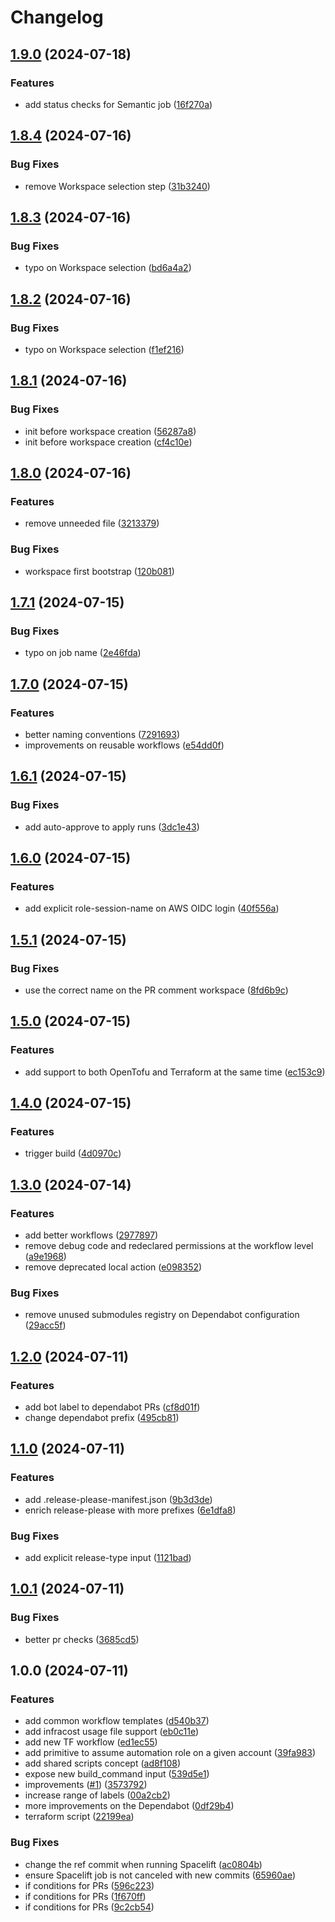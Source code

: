 # Changelog

## [1.9.0](https://github.com/dnlopes/github-workflows/compare/v1.8.4...v1.9.0) (2024-07-18)


### Features

* add status checks for Semantic job ([16f270a](https://github.com/dnlopes/github-workflows/commit/16f270a83960f0a7a06a10dd27c3fef3a90735ec))

## [1.8.4](https://github.com/dnlopes/github-workflows/compare/v1.8.3...v1.8.4) (2024-07-16)


### Bug Fixes

* remove Workspace selection step ([31b3240](https://github.com/dnlopes/github-workflows/commit/31b32402b11235d982dfaadaa6d1deed5b2d93ca))

## [1.8.3](https://github.com/dnlopes/github-workflows/compare/v1.8.2...v1.8.3) (2024-07-16)


### Bug Fixes

* typo on Workspace selection ([bd6a4a2](https://github.com/dnlopes/github-workflows/commit/bd6a4a298ecb60069ca9af03e930d6c28210c150))

## [1.8.2](https://github.com/dnlopes/github-workflows/compare/v1.8.1...v1.8.2) (2024-07-16)


### Bug Fixes

* typo on Workspace selection ([f1ef216](https://github.com/dnlopes/github-workflows/commit/f1ef216d7476cf18ff0a8d178825ef7e6a1b182c))

## [1.8.1](https://github.com/dnlopes/github-workflows/compare/v1.8.0...v1.8.1) (2024-07-16)


### Bug Fixes

* init before workspace creation ([56287a8](https://github.com/dnlopes/github-workflows/commit/56287a8c669da12ef6507b21c81d0fad11ab66b8))
* init before workspace creation ([cf4c10e](https://github.com/dnlopes/github-workflows/commit/cf4c10e911da2d777079650ac3dc197f8596d9fa))

## [1.8.0](https://github.com/dnlopes/github-workflows/compare/v1.7.1...v1.8.0) (2024-07-16)


### Features

* remove unneeded file ([3213379](https://github.com/dnlopes/github-workflows/commit/32133799f37c4ba07e8832a589d720a268ef6eb5))


### Bug Fixes

* workspace first bootstrap ([120b081](https://github.com/dnlopes/github-workflows/commit/120b0812808ca9e7a605e6166e7b40079ef6d5c0))

## [1.7.1](https://github.com/dnlopes/github-workflows/compare/v1.7.0...v1.7.1) (2024-07-15)


### Bug Fixes

* typo on job name ([2e46fda](https://github.com/dnlopes/github-workflows/commit/2e46fdaa3eb3ed86a363ad93423466b8424ead2f))

## [1.7.0](https://github.com/dnlopes/github-workflows/compare/v1.6.1...v1.7.0) (2024-07-15)


### Features

* better naming conventions ([7291693](https://github.com/dnlopes/github-workflows/commit/7291693e9d03250764dacb77bd4ddb5123f809d6))
* improvements on reusable workflows ([e54dd0f](https://github.com/dnlopes/github-workflows/commit/e54dd0f376eb4b3b011b85254ec97c024ca1f253))

## [1.6.1](https://github.com/dnlopes/github-workflows/compare/v1.6.0...v1.6.1) (2024-07-15)


### Bug Fixes

* add auto-approve to apply runs ([3dc1e43](https://github.com/dnlopes/github-workflows/commit/3dc1e432196799ce30199fe0b1bf83e1afd2abf9))

## [1.6.0](https://github.com/dnlopes/github-workflows/compare/v1.5.1...v1.6.0) (2024-07-15)


### Features

* add explicit role-session-name on AWS OIDC login ([40f556a](https://github.com/dnlopes/github-workflows/commit/40f556ad11f8d885414beca376bb737c19d8b226))

## [1.5.1](https://github.com/dnlopes/github-workflows/compare/v1.5.0...v1.5.1) (2024-07-15)


### Bug Fixes

* use the correct name on the PR comment workspace ([8fd6b9c](https://github.com/dnlopes/github-workflows/commit/8fd6b9c3fbc6c51c0fe6b8c901bd78a64e183ff9))

## [1.5.0](https://github.com/dnlopes/github-workflows/compare/v1.4.0...v1.5.0) (2024-07-15)


### Features

* add support to both OpenTofu and Terraform at the same time ([ec153c9](https://github.com/dnlopes/github-workflows/commit/ec153c9974862c4cde3595a044a8fc7443a57f99))

## [1.4.0](https://github.com/dnlopes/github-workflows/compare/v1.3.0...v1.4.0) (2024-07-15)


### Features

* trigger build ([4d0970c](https://github.com/dnlopes/github-workflows/commit/4d0970c19a373ece6e7d107d9ac51e221025c3be))

## [1.3.0](https://github.com/dnlopes/github-workflows/compare/v1.2.0...v1.3.0) (2024-07-14)


### Features

* add better workflows ([2977897](https://github.com/dnlopes/github-workflows/commit/2977897b304a3399586a3de50a0127d153640928))
* remove debug code and redeclared permissions at the workflow level ([a9e1968](https://github.com/dnlopes/github-workflows/commit/a9e1968c556e500f306af390541ed9128439021c))
* remove deprecated local action ([e098352](https://github.com/dnlopes/github-workflows/commit/e098352c8a8838738064fcda094fb640a2c87c34))


### Bug Fixes

* remove unused submodules registry on Dependabot configuration ([29acc5f](https://github.com/dnlopes/github-workflows/commit/29acc5f6234417a60cf7a3c0145bd71a1ec716ce))

## [1.2.0](https://github.com/dnlopes/github-workflows/compare/v1.1.0...v1.2.0) (2024-07-11)


### Features

* add bot label to dependabot PRs ([cf8d01f](https://github.com/dnlopes/github-workflows/commit/cf8d01fbc35fec35c5ecb41d63242c47932cffc0))
* change dependabot prefix ([495cb81](https://github.com/dnlopes/github-workflows/commit/495cb811652f132fcf2c523652269a38a22d5d45))

## [1.1.0](https://github.com/dnlopes/github-workflows/compare/v1.0.1...v1.1.0) (2024-07-11)


### Features

* add .release-please-manifest.json ([9b3d3de](https://github.com/dnlopes/github-workflows/commit/9b3d3de5926140f62ed6a85bdfebd1140e3bbc4f))
* enrich release-please with more prefixes ([6e1dfa8](https://github.com/dnlopes/github-workflows/commit/6e1dfa84dbf1244d38c34ef1372764d1112f7e70))


### Bug Fixes

* add explicit release-type input ([1121bad](https://github.com/dnlopes/github-workflows/commit/1121badc863e059036c51ce2dd3d752c695c6de9))

## [1.0.1](https://github.com/dnlopes/github-workflows/compare/v1.0.0...v1.0.1) (2024-07-11)


### Bug Fixes

* better pr checks ([3685cd5](https://github.com/dnlopes/github-workflows/commit/3685cd5076b3ee6279cdc67aebda7ae630861bc6))

## 1.0.0 (2024-07-11)


### Features

* add common workflow templates ([d540b37](https://github.com/dnlopes/github-workflows/commit/d540b37ad9746328e7bcf63c1231dc5bfbd53581))
* add infracost usage file support ([eb0c11e](https://github.com/dnlopes/github-workflows/commit/eb0c11e9534beefc030bec1949cedfa1414ab945))
* add new TF workflow ([ed1ec55](https://github.com/dnlopes/github-workflows/commit/ed1ec55259c2d6e3abb39cdb7f08f9d9175cadba))
* add primitive to assume automation role on a given account ([39fa983](https://github.com/dnlopes/github-workflows/commit/39fa983395bfa9297b1dc9217059f3390e8d1bba))
* add shared scripts concept ([ad8f108](https://github.com/dnlopes/github-workflows/commit/ad8f10875e82cc52a9404c32d18a0c59c105c1d6))
* expose new build_command input ([539d5e1](https://github.com/dnlopes/github-workflows/commit/539d5e117aa6a2c14765449d57dcd1c81fddd8d4))
* improvements ([#1](https://github.com/dnlopes/github-workflows/issues/1)) ([3573792](https://github.com/dnlopes/github-workflows/commit/3573792453fc14108bbb500dbaf9fb68ee958c5b))
* increase range of labels ([00a2cb2](https://github.com/dnlopes/github-workflows/commit/00a2cb25518e1e994659a868b6e97b80de07b7de))
* more improvements on the Dependabot ([0df29b4](https://github.com/dnlopes/github-workflows/commit/0df29b4e6f3e3afcec1f1767e39274892723a39c))
* terraform script ([22199ea](https://github.com/dnlopes/github-workflows/commit/22199ea5101e0d7db75882f4ac9e67f52094b4ca))


### Bug Fixes

* change the ref commit when running Spacelift ([ac0804b](https://github.com/dnlopes/github-workflows/commit/ac0804b085fc36b3a5586e8bcebc9764f96ca3fd))
* ensure Spacelift job is not canceled with new commits ([65960ae](https://github.com/dnlopes/github-workflows/commit/65960ae50bcbca7d61753a75e5aebb3650256e28))
* if conditions for PRs ([596c223](https://github.com/dnlopes/github-workflows/commit/596c223ba861723d9124e410b836e14572f16272))
* if conditions for PRs ([1f670ff](https://github.com/dnlopes/github-workflows/commit/1f670ff20e0d18f021c8034cba58a43ae9480543))
* if conditions for PRs ([9c2cb54](https://github.com/dnlopes/github-workflows/commit/9c2cb54f85975bbed00bbe7439a89d4f234a5242))
